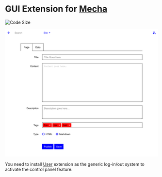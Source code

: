 GUI Extension for [Mecha](https://github.com/mecha-cms/mecha)
=============================================================

![Code Size](https://img.shields.io/github/languages/code-size/mecha-cms/x.panel?color=%23444&style=for-the-badge)

![Panel](index.png?v=2022-10-05)

You need to install [User](https://github.com/mecha-cms/x.user "User") extension as the generic log-in/out system to activate the control panel feature.